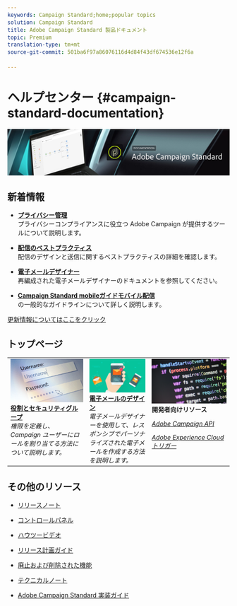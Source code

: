 ```yaml
---
keywords: Campaign Standard;home;popular topics
solution: Campaign Standard
title: Adobe Campaign Standard 製品ドキュメント
topic: Premium
translation-type: tm+mt
source-git-commit: 501ba6f97a86076116d4d84f43df674536e12f6a

---
```



# ヘルプセンター {#campaign-standard-documentation}

![](start/using/assets/banner_acs_doc.jpg)

## 新着情報

* **[プライバシー管理](https://helpx.adobe.com/campaign/kb/campaign-privacy.html)**<br/>プライバシーコンプライアンスに役立つ Adobe Campaign が提供するツールについて説明します。

* **[配信のベストプラクティス](https://helpx.adobe.com/campaign/kb/delivery-best-practices.html)**<br/>配信のデザインと送信に関するベストプラクティスの詳細を確認します。

* **[電子メールデザイナー](designing/using/designing-content-in-adobe-campaign.md)**<br/>再編成された電子メールデザイナーのドキュメントを参照してください。

* **[Campaign Standard mobileガイドモバイル配信](https://helpx.adobe.com/campaign/kb/acs-mobile.html)**<br/>の一般的なガイドラインについて詳しく説明します。

[更新情報についてはここをクリック](rn/using/documentation-updates.md)

## トップページ

<table>
<tr>
  <td valign="top">
    <a href="administration/using/about-access-management.md">
      <img alt="役割" src="start/using/assets/roles.png"/>
    </a>
    <div>
    <a href="administration/using/about-access-management.md"><strong>役割とセキュリティグループ</strong></a>
    </div>
    <em>権限を定義し、Campaign ユーザーにロールを割り当てる方法について説明します。</em>
    <br>
  </td>
  <td valign="top">
    <a href="designing/using/designing-content-in-adobe-campaign.md">
      <img alt="デザイナー" src="start/using/assets/design.png" />
    </a>
    <div>
    <a href="designing/using/designing-content-in-adobe-campaign.md"><strong>電子メールのデザイン</strong></a>
    </div>
    <em>電子メールデザイナーを使用して、レスポンシブでパーソナライズされた電子メールを作成する方法を説明します。</em>
 <br>
  </td>
  <td valign="top">
       <img alt="開発者" src="start/using/assets/dev.png" />
    <div>
    <strong>開発者向けリソース</strong>
    </div>
    <p><em><a href="api/using/about-campaign-standard-apis.md">Adobe Campaign API</a></em></p>
    <p><em><a href="integrating/using/about-adobe-experience-cloud-triggers.md">Adobe Experience Cloudトリガー</a></em></p>
    <br>
  </td>
</tr>
</table>


## その他のリソース

* [リリースノート](rn/using/release-notes.md)

* [コントロールパネル](https://helpx.adobe.com/campaign/kb/control-panel.html)

* [ハウツービデオ](https://docs.adobe.com/content/help/en/campaign-learn/campaign-standard-tutorials/overview.html)

* [リリース計画ガイド](https://helpx.adobe.com/campaign/kb/acs-release-planning.html)

* [廃止および削除された機能](https://helpx.adobe.com/campaign/kb/acs-deprecated-and-removed-features.html)

* [テクニカルノート](https://helpx.adobe.com/campaign/kb/acs-article-list.html)

* [Adobe Campaign Standard 実装ガイド](https://helpx.adobe.com/campaign/kb/campaign-standard-implementation-guide.html)
